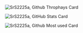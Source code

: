 ![SrS2225a, Github Throphays Card](https://github-readme-stats.vercel.app/api/top-langs?username=SrS2225av&show_icons=true&theme=radical)

![SrS2225a, GitHub Stats Card](https://github-readme-stats.vercel.app/api?username=SrS2225a&show_icons=true&theme=radical)

![SrS2225a, Github Most used Card](https://github-readme-stats.vercel.app/api/top-langs/?username=SrS2225a&layout=compact&theme=dark)
